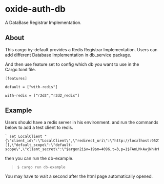 # oxide-auth-db

A DataBase Registrar Implementation.

## About
This cargo by-default provides a Redis Registrar Implementation.
Users can add different Database Implementation in db_service package.

And then use feature set to config which db you want to use in the Cargo.toml file.

`[features]`

`default = ["with-redis"]`

`with-redis = ["r2d2","r2d2_redis"]`


## Example
Users should have a redis server in his environment.
and run the commands below to add a test client to redis.

    ` set LocalClient "{\"client_id\":\"LocalClient\",\"redirect_uri\":\"http://localhost:9527/ssologin\",\"additional_redirect_uris\":[],\"default_scope\":\"default-scope\",\"client_secret\":\"$argon2i$v=19$m=4096,t=3,p=1$FAnLM+AwjNhHrKA2aCVxQDmbPHC6jc4xyiX1ioxr66g$7PXkjalEW6ynIrkWDY86zaplnox919Tbd+wlDOmhLDg\"}"`

then you can run the db-example.

> `$ cargo run db-example`

You may have to wait a second after the html page automatically opened.


